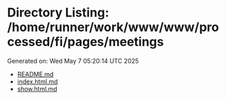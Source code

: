 # Directory Listing: /home/runner/work/www/www/processed/fi/pages/meetings
Generated on: Wed May  7 05:20:14 UTC 2025

- [README.md](README.md)
- [index.html.md](index.html.md)
- [show.html.md](show.html.md)
